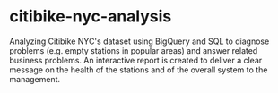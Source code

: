 # citibike-nyc-analysis
Analyzing Citibike NYC's dataset using BigQuery and SQL to diagnose problems (e.g. empty stations in popular areas) and answer related business problems. An interactive report is created to deliver a clear message on the health of the stations and of the overall system to the management.
